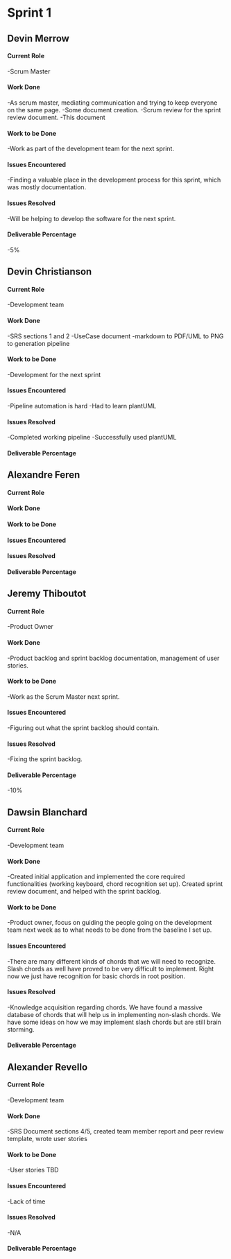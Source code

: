 # Sprint 1

## Devin Merrow

#### Current Role

 -Scrum Master

#### Work Done

 -As scrum master, mediating communication and trying to keep everyone on the same page.
 -Some document creation.
 -Scrum review for the sprint review document.
 -This document

#### Work to be Done

 -Work as part of the development team for the next sprint.

#### Issues Encountered

 -Finding a valuable place in the development process for this sprint, which was mostly documentation.

#### Issues Resolved

 -Will be helping to develop the software for the next sprint.

#### Deliverable Percentage

 -5%

## Devin Christianson

#### Current Role

 -Development team

#### Work Done

 -SRS sections 1 and 2
 -UseCase document
 -markdown to PDF/UML to PNG to generation pipeline

#### Work to be Done

 -Development for the next sprint

#### Issues Encountered

 -Pipeline automation is hard
 -Had to learn plantUML

#### Issues Resolved

 -Completed working pipeline
 -Successfully used plantUML

#### Deliverable Percentage

## Alexandre Feren

#### Current Role

#### Work Done

#### Work to be Done

#### Issues Encountered

#### Issues Resolved

#### Deliverable Percentage

## Jeremy Thiboutot

#### Current Role

 -Product Owner

#### Work Done

 -Product backlog and sprint backlog documentation, management of user stories.

#### Work to be Done

 -Work as the Scrum Master next sprint.

#### Issues Encountered

 -Figuring out what the sprint backlog should contain.

#### Issues Resolved
 
 -Fixing the sprint backlog.

#### Deliverable Percentage

 -10%

## Dawsin Blanchard

#### Current Role

 -Development team

#### Work Done

 -Created initial application and implemented the core required functionalities (working keyboard, chord recognition set up). Created sprint review document, and helped with the sprint backlog.

#### Work to be Done

 -Product owner, focus on guiding the people going on the development team next week as to what needs to be done from the baseline I set up.

#### Issues Encountered

 -There are many different kinds of chords that we will need to recognize. Slash chords as well have proved to be very difficult to implement. Right now we just have recognition for basic chords in root position.

#### Issues Resolved

 -Knowledge acquisition regarding chords. We have found a massive database of chords that will help us in implementing non-slash chords. We have some ideas on how we may implement slash chords but are still brain storming.

#### Deliverable Percentage

## Alexander Revello

#### Current Role

 -Development team

#### Work Done

 -SRS Document sections 4/5, created team member report and peer review template, wrote user stories

#### Work to be Done

 -User stories TBD

#### Issues Encountered

 -Lack of time

#### Issues Resolved

 -N/A

#### Deliverable Percentage

